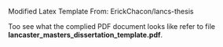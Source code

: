 Modified Latex Template From: ErickChacon/lancs-thesis

Too see what the complied PDF document looks like refer to file __lancaster_masters_dissertation_template.pdf__.